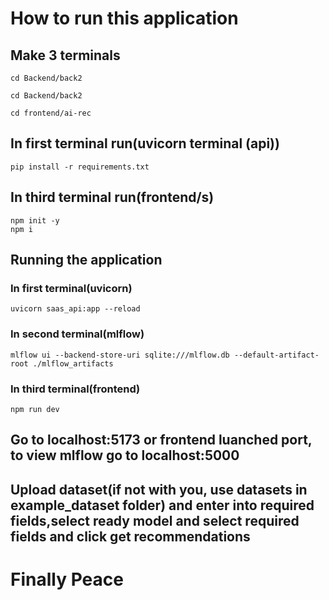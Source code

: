 # How to run this application

## Make 3 terminals
```
cd Backend/back2
```
```
cd Backend/back2
```
```
cd frontend/ai-rec
```

## In first terminal run(uvicorn terminal (api))
```
pip install -r requirements.txt
```

## In third terminal run(frontend/s)
```
npm init -y
npm i

```
## Running the application

### In first terminal(uvicorn)
```
uvicorn saas_api:app --reload
```

### In second terminal(mlflow)
```
mlflow ui --backend-store-uri sqlite:///mlflow.db --default-artifact-root ./mlflow_artifacts

```
### In third terminal(frontend)
```
npm run dev
```

## Go to localhost:5173 or frontend luanched port, to view mlflow go to localhost:5000

## Upload dataset(if not with you, use datasets in example_dataset folder) and enter into required fields,select ready model and select required fields and click get recommendations

# Finally Peace

